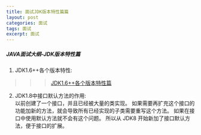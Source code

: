 ```yaml
---
title: 面试JDK版本特性篇篇
layout: post
categories: 面试
tags: 面试
excerpt: 面试
---
```

##### JAVA面试大纲-JDK版本特性篇
1. JDK1.6++各个版本特性:   
>>> [JDK1.6++各个版本特性篇](https://www.cnblogs.com/ulong/p/10212823.html)
2. JDK1.8中接口默认方法的作用:   
以前创建了一个接口，并且已经被大量的类实现。
如果需要再扩充这个接口的功能加新的方法，就会导致所有已经实现的子类需要重写这个方法。
如果在接口中使用默认方法就不会有这个问题。
所以从 JDK8 开始新加了接口默认方法，便于接口的扩展。





 




   

